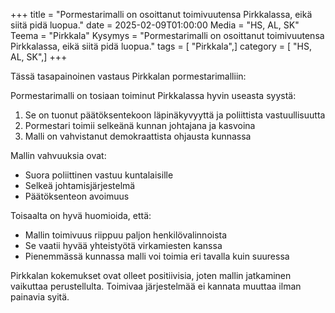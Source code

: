 +++
title = "Pormestarimalli on osoittanut toimivuutensa Pirkkalassa, eikä siitä pidä luopua."
date = 2025-02-09T01:00:00
Media = "HS, AL, SK"
Teema = "Pirkkala"
Kysymys = "Pormestarimalli on osoittanut toimivuutensa Pirkkalassa, eikä siitä pidä luopua."
tags = [ "Pirkkala",]
category = [ "HS, AL, SK",]
+++

Tässä tasapainoinen vastaus Pirkkalan pormestarimalliin:

Pormestarimalli on tosiaan toiminut Pirkkalassa hyvin useasta syystä:

1. Se on tuonut päätöksentekoon läpinäkyvyyttä ja poliittista vastuullisuutta
2. Pormestari toimii selkeänä kunnan johtajana ja kasvoina
3. Malli on vahvistanut demokraattista ohjausta kunnassa

Mallin vahvuuksia ovat:
- Suora poliittinen vastuu kuntalaisille
- Selkeä johtamisjärjestelmä
- Päätöksenteon avoimuus

Toisaalta on hyvä huomioida, että:
- Mallin toimivuus riippuu paljon henkilövalinnoista
- Se vaatii hyvää yhteistyötä virkamiesten kanssa
- Pienemmässä kunnassa malli voi toimia eri tavalla kuin suuressa

Pirkkalan kokemukset ovat olleet positiivisia, joten mallin jatkaminen vaikuttaa perustellulta. Toimivaa järjestelmää ei kannata muuttaa ilman painavia syitä.